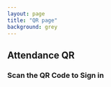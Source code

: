 ```yaml
---
layout: page
title: "QR page"
background: grey
---
```


<div class="row">
  <div class="col-lg-12 text-center">
    <h2 class="section-heading text-uppercase">Attendance QR</h2>
    <h3 class="section-subheading text-muted">Scan the QR Code to Sign in</h3>
  </div>
</div>

<div class="row justify-content-center">
  <div class="col-lg-8">
  
  </div>
</div>
